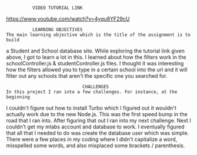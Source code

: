               VIDEO TUTORIAL LINK 
https://www.youtube.com/watch?v=4yqu8YF29cU

              LEARNING OBJECTIVES
    The main learning objective which is the title of the assignment is to build
a Student and School database site. While exploring the tutorial link given above,
I got to learn a lot in this. I learned about how the filters work in the
schoolController.js & studentController.js files. I thought it was interesting how
the filters allowed you to type in a certain school into the url and it will filter
out any schools that aren't the specific one you searched for.
              
                                 CHALLENGES
    In this project I ran into a few challenges. For instance, at the beginning 
I couldn't figure out how to install Turbo which I figured out it wouldn't
actually work due to the new Node.js. This was the first speed bump in the road 
that I ran into. After figuring that out I ran into my next challenge. Next I 
couldn't get my mlabs account and database to work. I eventually figured that all
that I needed to do was create the database user which was simple. There were a few 
places in my coding where I didn't capitalize a word, misspelled some words, and also
misplaced some brackets / parenthesis. 
